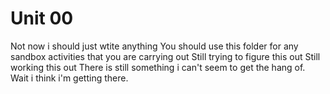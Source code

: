 # Unit 00
Not now
i should just wtite anything
You should use this folder for any sandbox activities that you are carrying out
Still trying to figure this out
Still working this out
There is still something i can't seem to get the hang of.
Wait i think i'm getting there.
